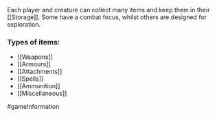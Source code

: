 Each player and creature can collect many items and keep them in their [[Storage]]. Some have a combat focus, whilst others are designed for exploration.

### Types of items:
- [[Weapons]]
- [[Armours]]
- [[Attachments]]
- [[Spells]]
- [[Ammunition]]
- [[Miscellaneous]]

#gameInformation 